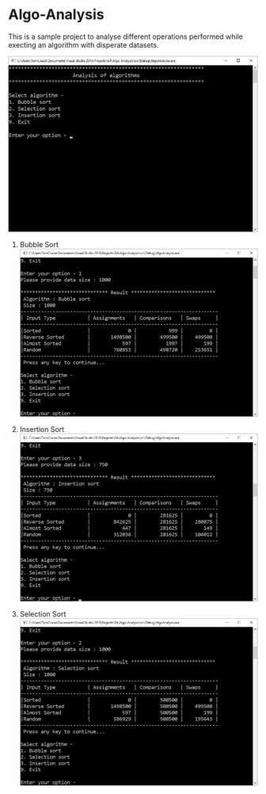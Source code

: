 # Algo-Analysis
This is a sample project to analyse different operations performed while execting an algorithm with disperate datasets.

![HomeScreen](/images/homescreen.jpg)

1. Bubble Sort
![BubbleSort](/images/bubblesortresult.jpg)

2. Insertion Sort
![InsertionSort](/images/insertionsortresult.jpg)

3. Selection Sort
![SelectionSort](/images/selectionsortresult.jpg)
